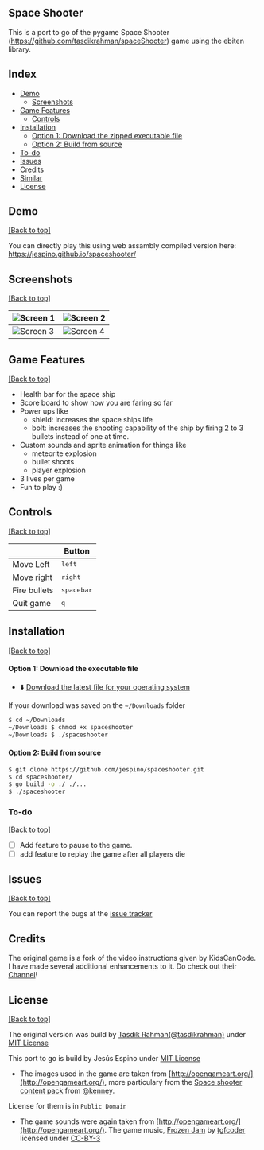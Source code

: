 ## Space Shooter

This is a port to go of the pygame Space Shooter (https://github.com/tasdikrahman/spaceShooter) game using the ebiten library.

## Index

- [Demo](https://github.com/jespino/spaceshooter#demo)
  - [Screenshots](https://github.com/jespino/spaceshooter#screenshots)
- [Game Features](https://github.com/jespino/spaceshooter#game-features)
  - [Controls](https://github.com/jespino/spaceshooter#controls)
- [Installation](https://github.com/jespino/spaceshooter#installation)
  - [Option 1: Download the zipped executable file](https://github.com/jespino/spaceshooter#option-1-download-the-zipped-executable-file)
  - [Option 2: Build from source](https://github.com/jespino/spaceshooter#option-2-build-from-source)
- [To-do](https://github.com/jespino/spaceshooter#to-do)
- [Issues](https://github.com/jespino/spaceshooter#issues)
- [Credits](https://github.com/jespino/spaceshooter#credits)
- [Similar](https://github.com/jespino/spaceshooter#similar)
- [License](https://github.com/jespino/spaceshooter#license)

## Demo

[[Back to top]](https://github.com/jespino/spaceshooter#index)

You can directly play this using web assambly compiled version here: https://jespino.github.io/spaceshooter/

## Screenshots

[[Back to top]](https://github.com/jespino/spaceshooter#index)

| ![Screen 1](http://i.imgur.com/3MzfmbT.jpg) | ![Screen 2](http://i.imgur.com/4OgIByR.png) |
|---------------------------------------------|---------------------------------------------|
| ![Screen 3](http://i.imgur.com/PFQJjE8.png) | ![Screen 4](http://i.imgur.com/lV4aIur.png) |

## Game Features

[[Back to top]](https://github.com/jespino/spaceshooter#index)

- Health bar for the space ship
- Score board to show how you are faring so far
- Power ups like
  - shield: increases the space ships life
  - bolt: increases the shooting capability of the ship by firing 2 to 3 bullets instead of one at time.
- Custom sounds and sprite animation for things like
  - meteorite explosion
  - bullet shoots
  - player explosion
- 3 lives per game
- Fun to play :)

## Controls

[[Back to top]](https://github.com/jespino/spaceshooter#index)

|              | Button              |
|--------------|---------------------|
| Move Left    | <kbd>left</kbd>     |
| Move right   | <kbd>right</kbd>    |
| Fire bullets | <kbd>spacebar</kbd> |
| Quit game    | <kbd>q</kbd>        |

## Installation

[[Back to top]](https://github.com/jespino/spaceshooter#index)

#### Option 1: Download the executable file

- :arrow_down: [Download the latest file for your operating system](https://github.com/jespino/spaceshooter/releases/latest)

If your download was saved on the `~/Downloads` folder

```bash
$ cd ~/Downloads
~/Downloads $ chmod +x spaceshooter
~/Downloads $ ./spaceshooter
```

#### Option 2: Build from source

```sh
$ git clone https://github.com/jespino/spaceshooter.git
$ cd spaceshooter/
$ go build -o ./ ./...
$ ./spaceshooter
```

### To-do

[[Back to top]](https://github.com/jespino/spaceshooter#index)

- [ ] Add feature to pause to the game.
- [ ] add feature to replay the game after all players die

## Issues

[[Back to top]](https://github.com/jespino/spaceshooter#index)

You can report the bugs at the [issue tracker](https://github.com/jespino/spaceshooter/issues)

## Credits

The original game is a fork of the video instructions given by KidsCanCode. I have made several additional enhancements to it. Do check out their [Channel](https://www.youtube.com/channel/UCNaPQ5uLX5iIEHUCLmfAgKg)!

## License

[[Back to top]](https://github.com/jespino/spaceshooter#index)

The original version was build by [Tasdik Rahman](http://tasdikrahman.me)[(@tasdikrahman)](https://twitter.com/tasdikrahman) under [MIT License](http://tasdikrahman.mit-license.org)

This port to go is build by Jesús Espino under [MIT License](http://mit-license.org)

- The images used in the game are taken from [http://opengameart.org/](http://opengameart.org/), more particulary from the [Space shooter content pack](http://opengameart.org/content/space-shooter-redux) from [@kenney](http://opengameart.org/users/kenney).

License for them is in `Public Domain`

- The game sounds were again taken from [http://opengameart.org/](http://opengameart.org/). The game music, [Frozen Jam](http://opengameart.org/content/frozen-jam-seamless-loop) by [tgfcoder](https://twitter.com/tgfcoder) licensed under [CC-BY-3](http://creativecommons.org/licenses/by/3.0/)

